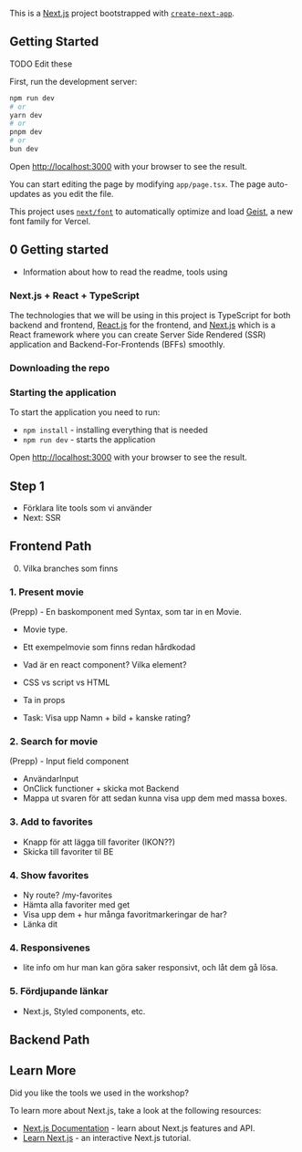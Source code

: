 This is a [Next.js](https://nextjs.org) project bootstrapped with [`create-next-app`](https://nextjs.org/docs/app/api-reference/cli/create-next-app).

## Getting Started

TODO Edit these

First, run the development server:

```bash
npm run dev
# or
yarn dev
# or
pnpm dev
# or
bun dev
```

Open [http://localhost:3000](http://localhost:3000) with your browser to see the result.

You can start editing the page by modifying `app/page.tsx`. The page auto-updates as you edit the file.

This project uses [`next/font`](https://nextjs.org/docs/app/building-your-application/optimizing/fonts) to automatically optimize and load [Geist](https://vercel.com/font), a new font family for Vercel.

## 0 Getting started

- Information about how to read the readme, tools using

### Next.js + React + TypeScript

The technologies that we will be using in this project is TypeScript for both backend and frontend, [React.js](https://react.dev/) for the frontend, and [Next.js](https://nextjs.org/docs) which is a React framework where you can create Server Side Rendered (SSR) application and Backend-For-Frontends (BFFs) smoothly.

### Downloading the repo

### Starting the application

To start the application you need to run:

- `npm install` - installing everything that is needed
- `npm run dev` - starts the application

Open [http://localhost:3000](http://localhost:3000) with your browser to see the result.

## Step 1

- Förklara lite tools som vi använder
- Next: SSR

## Frontend Path

0. Vilka branches som finns

### 1. Present movie

(Prepp) - En baskomponent med Syntax, som tar in en Movie.

- Movie type.
- Ett exempelmovie som finns redan hårdkodad

- Vad är en react component? Vilka element?
- CSS vs script vs HTML
- Ta in props
- Task: Visa upp Namn + bild + kanske rating?

### 2. Search for movie

(Prepp) - Input field component

- AnvändarInput
- OnClick functioner + skicka mot Backend
- Mappa ut svaren för att sedan kunna visa upp dem med massa boxes.

### 3. Add to favorites

- Knapp för att lägga till favoriter (IKON??)
- Skicka till favoriter til BE

### 4. Show favorites

- Ny route? /my-favorites
- Hämta alla favoriter med get
- Visa upp dem + hur många favoritmarkeringar de har?
- Länka dit

### 4. Responsivenes

- lite info om hur man kan göra saker responsivt, och låt dem gå lösa.

### 5. Fördjupande länkar

- Next.js, Styled components, etc.

## Backend Path

## Learn More

Did you like the tools we used in the workshop?

To learn more about Next.js, take a look at the following resources:

- [Next.js Documentation](https://nextjs.org/docs) - learn about Next.js features and API.
- [Learn Next.js](https://nextjs.org/learn) - an interactive Next.js tutorial.
